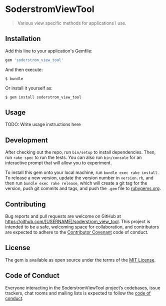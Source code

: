 # SoderstromViewTool

>Various view specific methods for applications I use.

## Installation

Add this line to your application's Gemfile:

```ruby
gem 'soderstrom_view_tool'
```

And then execute:

    $ bundle

Or install it yourself as:

    $ gem install soderstrom_view_tool

## Usage

TODO: Write usage instructions here

## Development

After checking out the repo, run `bin/setup` to install dependencies. Then, run `rake spec` to run the tests. You can also run `bin/console` for an interactive prompt that will allow you to experiment.

To install this gem onto your local machine, run `bundle exec rake install`. To release a new version, update the version number in `version.rb`, and then run `bundle exec rake release`, which will create a git tag for the version, push git commits and tags, and push the `.gem` file to [rubygems.org](https://rubygems.org).

## Contributing

Bug reports and pull requests are welcome on GitHub at https://github.com/[USERNAME]/soderstrom_view_tool. This project is intended to be a safe, welcoming space for collaboration, and contributors are expected to adhere to the [Contributor Covenant](http://contributor-covenant.org) code of conduct.

## License

The gem is available as open source under the terms of the [MIT License](https://opensource.org/licenses/MIT).

## Code of Conduct

Everyone interacting in the SoderstromViewTool project’s codebases, issue trackers, chat rooms and mailing lists is expected to follow the [code of conduct](https://github.com/[USERNAME]/soderstrom_view_tool/blob/master/CODE_OF_CONDUCT.md).
